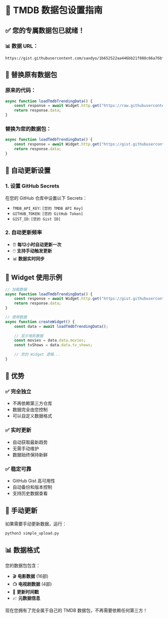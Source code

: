 # 🎯 TMDB 数据包设置指南

## ✅ 您的专属数据包已就绪！

### 📊 数据 URL：
```
https://gist.githubusercontent.com/saxdyo/1b652522aa446bb21f888c66a76bf6cb/raw/fd776ad18fcef7e87828d3c25a8751f34c9711a4/TMDB_Trending.json
```

## 🔄 替换原有数据包

### 原来的代码：
```javascript
async function loadTmdbTrendingData() {
    const response = await Widget.http.get("https://raw.githubusercontent.com/quantumultxx/ForwardWidgets/refs/heads/main/data/TMDB_Trending.json");
    return response.data;
}
```

### 替换为您的数据包：
```javascript
async function loadTmdbTrendingData() {
    const response = await Widget.http.get("https://gist.githubusercontent.com/saxdyo/1b652522aa446bb21f888c66a76bf6cb/raw/fd776ad18fcef7e87828d3c25a8751f34c9711a4/TMDB_Trending.json");
    return response.data;
}
```

## 🤖 自动更新设置

### 1. 设置 GitHub Secrets
在您的 GitHub 仓库中设置以下 Secrets：
- `TMDB_API_KEY`: `[您的 TMDB API Key]`
- `GITHUB_TOKEN`: `[您的 GitHub Token]`
- `GIST_ID`: `[您的 Gist ID]`

### 2. 自动更新频率
- ⏰ **每12小时自动更新一次**
- 🖱️ **支持手动触发更新**
- 📊 **数据实时同步**

## 📱 Widget 使用示例

```javascript
// 加载数据
async function loadTmdbTrendingData() {
    const response = await Widget.http.get("https://gist.githubusercontent.com/saxdyo/1b652522aa446bb21f888c66a76bf6cb/raw/fd776ad18fcef7e87828d3c25a8751f34c9711a4/TMDB_Trending.json");
    return response.data;
}

// 使用数据
async function createWidget() {
    const data = await loadTmdbTrendingData();
    
    // 显示电影数据
    const movies = data.data.movies;
    const tvShows = data.data.tv_shows;
    
    // 您的 Widget 逻辑...
}
```

## 🎯 优势

### ✅ 完全独立
- 不再依赖第三方仓库
- 数据完全由您控制
- 可以自定义数据格式

### ✅ 实时更新
- 自动获取最新趋势
- 无需手动维护
- 数据始终保持新鲜

### ✅ 稳定可靠
- GitHub Gist 高可用性
- 自动备份和版本控制
- 支持历史数据查看

## 🔧 手动更新

如果需要手动更新数据，运行：
```bash
python3 simple_upload.py
```

## 📊 数据格式

您的数据包包含：
- 🎬 **电影数据** (16部)
- 📺 **电视剧数据** (4部)
- 📅 **更新时间戳**
- 📈 **元数据信息**

现在您拥有了完全属于自己的 TMDB 数据包，不再需要依赖任何第三方！